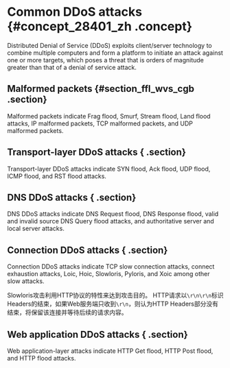 # Common DDoS attacks {#concept_28401_zh .concept}

Distributed Denial of Service \(DDoS\) exploits client/server technology to combine multiple computers and form a platform to initiate an attack against one or more targets, which poses a threat that is orders of magnitude greater than that of a denial of service attack.

## Malformed packets {#section_ffl_wvs_cgb .section}

Malformed packets indicate Frag flood, Smurf, Stream flood, Land flood attacks, IP malformed packets, TCP malformed packets, and UDP malformed packets.

## Transport-layer DDoS attacks { .section}

Transport-layer DDoS attacks indicate SYN flood, Ack flood, UDP flood, ICMP flood, and RST flood attacks.

## DNS DDoS attacks { .section}

DNS DDoS attacks indicate DNS Request flood, DNS Response flood, valid and invalid source DNS Query flood attacks, and authoritative server and local server attacks.

## Connection DDoS attacks { .section}

Connection DDoS attacks indicate TCP slow connection attacks, connect exhaustion attacks, Loic, Hoic, Slowloris, Pyloris, and Xoic among other slow attacks.

Slowloris攻击利用HTTP协议的特性来达到攻击目的。 HTTP请求以`\r\n\r\n`标识Headers的结束，如果Web服务端只收到`\r\n`，则认为HTTP Headers部分没有结束，将保留该连接并等待后续的请求内容。

## Web application DDoS attacks { .section}

Web application-layer attacks indicate HTTP Get flood, HTTP Post flood, and HTTP flood attacks.

